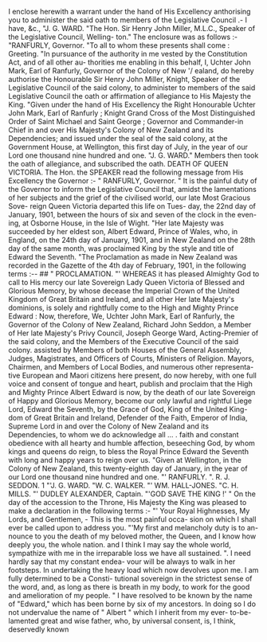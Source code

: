 I enclose herewith a warrant under the hand of His Excellency anthorising you to administer the said oath to members of the Legislative Council .- I have, &c., "J. G. WARD. "The Hon. Sir Henry John Miller, M.L.C., Speaker of the Legislative Council, Welling- ton." The enclosure was as follows :- "RANFURLY, Governor. "To all to whom these presents shall come : Greeting. "In pursuance of the authority in me vested by the Constitution Act, and of all other au- thorities me enabling in this behalf, I, Uchter John Mark, Earl of Ranfurly, Governor of the Colony of New '/ ealand, do hereby authorise the Honourable Sir Henry John Miller, Knight, Speaker of the Legislative Council of the said colony, to administer to members of the said Legislative Council the oath or affirmation of allegiance to His Majesty the King. "Given under the hand of His Excellency the Right Honourable Uchter John Mark, Earl of Ranfurly ; Knight Grand Cross of the Most Distinguished Order of Saint Michael and Saint George ; Governor and Commander-in Chief in and over His Majesty's Colony of New Zealand and its Dependencies; and issued under the seal of the said colony, at the Government House, at Wellington, this first day of July, in the year of our Lord one thousand nine hundred and one. "J. G. WARD." Members then took the oath of allegiance, and subscribed the oath. DEATH OF QUEEN VICTORIA. The Hon. the SPEAKER read the following message from His Excellency the Governor :- " RANFURLY, Governor. " It is the painful duty of the Governor to inform the Legislative Council that, amidst the lamentations of her subjects and the grief of the civilised world, our late Most Gracious Sove- reign Queen Victoria departed this life on Tues- day, the 22nd day of January, 1901, between the hours of six and seven of the clock in the even- ing, at Osborne House, in the Isle of Wight. "Her late Majesty was succeeded by her eldest son, Albert Edward, Prince of Wales, who, in England, on the 24th day of January, 1901, and in New Zealand on the 28th day of the same month, was proclaimed King by the style and title of Edward the Seventh. "The Proclamation as made in New Zealand was recorded in the Gazette of the 4th day of February, 1901, in the following terms :-- ## " PROCLAMATION. "' WHEREAS it has pleased Almighty God to call to His mercy our late Sovereign Lady Queen Victoria of Blessed and Glorious Memory, by whose decease the Imperial Crown of the United Kingdom of Great Britain and Ireland, and all other Her late Majesty's dominions, is solely and rightfully come to the High and Mighty Prince Edward : Now, therefore, We, Uchter John Mark, Earl of Ranfurly, the Governor of the Colony of New Zealand, Richard John Seddon, a Member of Her late Majesty's Privy Council, Joseph George Ward, Acting-Premier of the said colony, and the Members of the Executive Council of the said colony. assisted by Members of both Houses of the General Assembly, Judges, Magistrates, and Officers of Courts, Ministers of Religion. Mayors, Chairmen, and Members of Local Bodies, and numerous other representa- tive European and Maori citizens here present, do now hereby, with one full voice and consent of tongue and heart, publish and proclaim that the High and Mighty Prince Albert Edward is now, by the death of our late Sovereign of Happy and Glorious Memory, become our only lawful and rightful Liege Lord, Edward the Seventh, by the Grace of God, King of the United King- dom of Great Britain and Ireland, Defender of the Faith, Emperor of India, Supreme Lord in and over the Colony of New Zealand and its Dependencies, to whom we do acknowledge all ... . faith and constant obedience with all hearty and humble affection, beseeching God, by whom kings and queens do reign, to bless the Royal Prince Edward the Seventh with long and happy years to reign over us. "Given at Wellington, in the Colony of New Zealand, this twenty-eighth day of January, in the year of our Lord one thousand nine hundred and one. "' RANFURLY. ". R. J. SEDDON. 1 "'J. G. WARD. "W. C. WALKER. "' WM. HALL-JONES. "C. H. MILLS. "' DUDLEY ALEXANDER, Captain. "'GOD SAVE THE KING !' " On the day of the accession to the Throne, His Majesty the King was pleased to make a declaration in the following terms :- "' Your Royal Highnesses, My Lords, and Gentlemen, - This is the most painful occa- sion on which I shall ever be called upon to address you. "'My first and melancholy duty is to an- nounce to you the death of my beloved mother, the Queen, and I know how deeply you, the whole nation. and I think I may say the whole world, sympathize with me in the irreparable loss we have all sustained. ". I need hardly say that my constant endea- vour will be always to walk in her footsteps. In undertaking the heavy load which now devolves upon me. I am fully determined to be a Consti- tutional sovereign in the strictest sense of the word, and, as long as there is breath in my body, to work for the good and amelioration of my people. " I have resolved to be known by the name of "Edward," which has been borne by six of my ancestors. In doing so I do not undervalue the <!-- PageFooter="\-" --> name of " Albert " which I inherit from my ever- to-be-lamented great and wise father, who, by <!-- PageFooter=":" --> universal consent, is, I think, deservedly known <!-- PageFooter="!" --> 